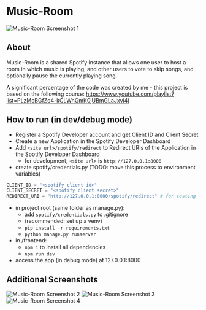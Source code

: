 # Music-Room

![Music-Room Screenshot 1](https://i.imgur.com/HbdZ9ah.png)

## About
Music-Room is a shared Spotify instance that allows one user to host a room in which music is playing, and other users to vote to skip songs, and optionally pause the currently playing song.

A significant percentage of the code was created by me - this project is based on the following course: https://www.youtube.com/playlist?list=PLzMcBGfZo4-kCLWnGmK0jUBmGLaJxvi4j

## How to run (in dev/debug mode)
* Register a Spotify Developer account and get Client ID and Client Secret
* Create a new Application in the Spotify Developer Dashboard
* Add `<site url>/spotify/redirect` to Redirect URIs of the Application in the Spotify Developer Dashboard
  * for development, `<site url>` is `http://127.0.0.1:8000`
* create spotify/credentials.py (TODO: move this process to environment variables)
```python
CLIENT_ID = "<spotify client id>"
CLIENT_SECRET = "<spotify client secret>"
REDIRECT_URI = "http://127.0.0.1:8000/spotify/redirect" # for testing - replace with real URL in prod
```
* in project root (same folder as manage.py):
  * add `spotify/credentials.py` to .gitignore
  * (recommended: set up a venv)
  * `pip install -r requirements.txt`
  * `python manage.py runserver`
* in /frontend:
  * `npm i` to install all dependencies
  * `npm run dev`
* access the app (in debug mode) at 127.0.0.1:8000

## Additional Screenshots
![Music-Room Screenshot 2](https://i.imgur.com/ZlwhyA6.png)
![Music-Room Screenshot 3](https://i.imgur.com/rkMwrvc.png)
![Music-Room Screenshot 4](https://i.imgur.com/5N3CWgy.png)

